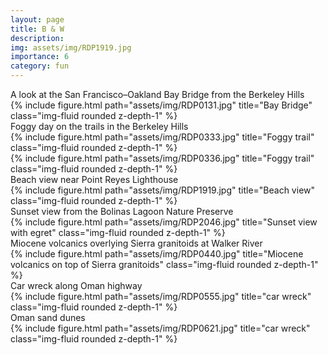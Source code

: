 ```yaml
---
layout: page
title: B & W
description: 
img: assets/img/RDP1919.jpg
importance: 6
category: fun
---
```

<div class="caption">
    A look at the San Francisco–Oakland Bay Bridge from the Berkeley Hills
</div>

<div class="row align-items-center">
    <div class="col-sm mt-3 mt-md-0">
        {% include figure.html path="assets/img/RDP0131.jpg" title="Bay Bridge" class="img-fluid rounded z-depth-1" %}
    </div>
</div>

<div class="caption">
    Foggy day on the trails in the Berkeley Hills
</div>

<div class="row align-items-center">
    <div class="col-sm mt-3 mt-md-0">
        {% include figure.html path="assets/img/RDP0333.jpg" title="Foggy trail" class="img-fluid rounded z-depth-1" %}
    </div>
</div>

<div class="row align-items-center">
    <div class="col-sm mt-3 mt-md-0">
        {% include figure.html path="assets/img/RDP0336.jpg" title="Foggy trail" class="img-fluid rounded z-depth-1" %}
    </div>
</div>

<div class="caption">
    Beach view near Point Reyes Lighthouse 
</div>

<div class="row align-items-center">
    <div class="col-sm mt-3 mt-md-0">
        {% include figure.html path="assets/img/RDP1919.jpg" title="Beach view" class="img-fluid rounded z-depth-1" %}
    </div>
</div>

<div class="caption">
    Sunset view from the Bolinas Lagoon Nature Preserve
</div>

<div class="row align-items-center">
    <div class="col-sm mt-3 mt-md-0">
        {% include figure.html path="assets/img/RDP2046.jpg" title="Sunset view with egret" class="img-fluid rounded z-depth-1" %}
    </div>
</div>

<div class="caption">
    Miocene volcanics overlying Sierra granitoids at Walker River
</div>

<div class="row align-items-center">
    <div class="col-sm mt-3 mt-md-0">
        {% include figure.html path="assets/img/RDP0440.jpg" title="Miocene volcanics on top of Sierra granitoids" class="img-fluid rounded z-depth-1" %}
    </div>
</div>

<div class="caption">
    Car wreck along Oman highway
</div>

<div class="row align-items-center">
    <div class="col-sm mt-3 mt-md-0">
        {% include figure.html path="assets/img/RDP0555.jpg" title="car wreck" class="img-fluid rounded z-depth-1" %}
    </div>
</div>

<div class="caption">
    Oman sand dunes
</div>

<div class="row align-items-center">
    <div class="col-sm mt-3 mt-md-0">
        {% include figure.html path="assets/img/RDP0621.jpg" title="car wreck" class="img-fluid rounded z-depth-1" %}
    </div>
</div>

